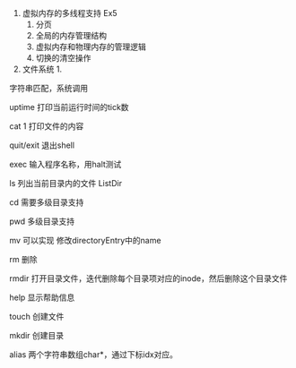 1. 虚拟内存的多线程支持 Ex5
   1. 分页
   2. 全局的内存管理结构
   3. 虚拟内存和物理内存的管理逻辑
   4. 切换的清空操作
2. 文件系统
   1. 

字符串匹配，系统调用



uptime 打印当前运行时间的tick数

cat 1  打印文件的内容

quit/exit 退出shell

exec 输入程序名称，用halt测试

ls 列出当前目录内的文件 ListDir

cd 需要多级目录支持

pwd 多级目录支持

mv 可以实现 修改directoryEntry中的name

rm 删除

rmdir 打开目录文件，迭代删除每个目录项对应的inode，然后删除这个目录文件

help 显示帮助信息

touch 创建文件

mkdir 创建目录





alias 两个字符串数组char*，通过下标idx对应。



